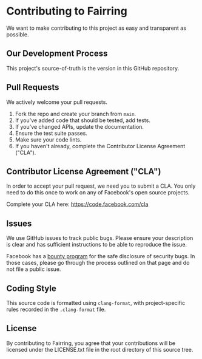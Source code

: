 # Contributing to Fairring

We want to make contributing to this project as easy and transparent as
possible.

## Our Development Process

This project's source-of-truth is the version in this GitHub repository.

## Pull Requests

We actively welcome your pull requests.

1. Fork the repo and create your branch from `main`.
2. If you've added code that should be tested, add tests.
3. If you've changed APIs, update the documentation.
4. Ensure the test suite passes.
5. Make sure your code lints.
6. If you haven't already, complete the Contributor License Agreement ("CLA").

## Contributor License Agreement ("CLA")

In order to accept your pull request, we need you to submit a CLA. You only
need to do this once to work on any of Facebook's open source projects.

Complete your CLA here: <https://code.facebook.com/cla>

## Issues

We use GitHub issues to track public bugs. Please ensure your description is
clear and has sufficient instructions to be able to reproduce the issue.

Facebook has a [bounty program](https://www.facebook.com/whitehat/) for the
safe disclosure of security bugs. In those cases, please go through the process
outlined on that page and do not file a public issue.

## Coding Style

This source code is formatted using `clang-format`, with project-specific rules
recorded in the `.clang-format` file.

## License

By contributing to Fairring, you agree that your contributions will be
licensed under the LICENSE.txt file in the root directory of this source tree.
